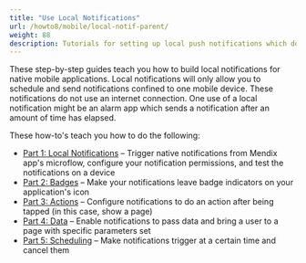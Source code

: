 ```yaml
---
title: "Use Local Notifications"
url: /howto8/mobile/local-notif-parent/
weight: 88
description: Tutorials for setting up local push notifications which do not use an internet connection.
---
```


These step-by-step guides teach you how to build local notifications for native mobile applications. Local notifications will only allow you to schedule and send notifications confined to one mobile device. These notifications do not use an internet connection. One use of a local notification might be an alarm app which sends a notification after an amount of time has elapsed.

These how-to's teach you how to do the following:

* [Part 1: Local Notifications](/howto8/mobile/native-local-notifications/) – Trigger native notifications from Mendix app's microflow, configure your notification permissions, and test the notifications on a device
* [Part 2: Badges](/howto8/mobile/local-notif-badges/) – Make your notifications leave badge indicators on your application's icon
* [Part 3: Actions](/howto8/mobile/local-notif-action/) – Configure notifications to do an action after being tapped (in this case, show a page)
* [Part 4: Data](/howto8/mobile/local-notif-data/) – Enable notifications to pass data and bring a user to a page with specific parameters set
* [Part 5: Scheduling](/howto8/mobile/local-notif-schedule-cancel/) – Make notifications trigger at a certain time and cancel them
